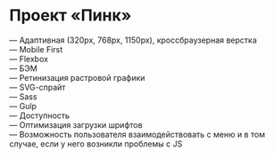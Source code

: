 # Проект «Пинк» 

— Адаптивная (320px, 768px, 1150px), кроссбраузерная верстка    
— Mobile First  
— Flexbox  
— БЭМ  
— Ретинизация растровой графики  
— SVG-cпрайт  
— Sass  
— Gulp  
— Доступность  
— Оптимизация загрузки шрифтов  
— Возможность пользователя взаимодействовать с меню и в том случае, если у него возникли проблемы с JS  
